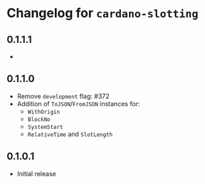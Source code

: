 # Changelog for `cardano-slotting`

## 0.1.1.1

*

## 0.1.1.0

* Remove `development` flag: #372
* Addition of `ToJSON`/`FromJSON` instances for:
  * `WithOrigin`
  * `BlockNo`
  * `SystemStart`
  * `RelativeTime` and `SlotLength`

## 0.1.0.1

* Initial release

